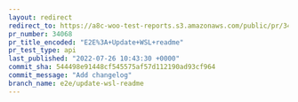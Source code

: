 ```yaml
---
layout: redirect
redirect_to: https://a8c-woo-test-reports.s3.amazonaws.com/public/pr/34068/api/index.html
pr_number: 34068
pr_title_encoded: "E2E%3A+Update+WSL+readme"
pr_test_type: api
last_published: "2022-07-26 10:43:30 +0000"
commit_sha: 544498e91448cf545575af57d112190ad93cf964
commit_message: "Add changelog"
branch_name: e2e/update-wsl-readme
---
```


